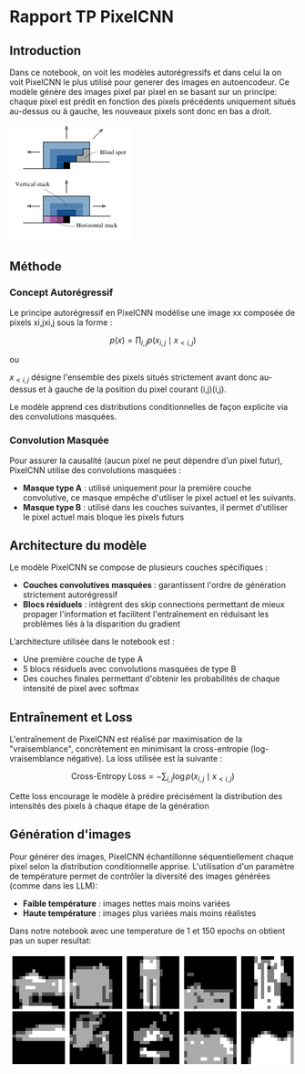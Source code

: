 # Rapport TP PixelCNN

## Introduction

Dans ce notebook, on voit les modèles autorégressifs et dans celui la on voit PixelCNN le plus utilisé pour generer des images en autoencodeur. Ce modèle génère des images pixel par pixel en se basant sur un principe: chaque pixel est prédit en fonction des pixels précédents uniquement situés au-dessus ou à gauche, les nouveaux pixels sont donc en bas a droit.

![alt text](./image.png)

## Méthode

### Concept Autorégressif

Le principe autorégressif en PixelCNN modélise une image xx composée de pixels xi,jxi,j​ sous la forme :

$$
p(x) = \prod_{i,j} p(x_{i,j} \mid x_{<i,j})
$$

ou

$x_{<i,j}$ désigne l'ensemble des pixels situés strictement avant donc au-dessus et à gauche de la position du pixel courant (i,j)(i,j).

Le modèle apprend ces distributions conditionnelles de façon explicite via des convolutions masquées.

### Convolution Masquée

Pour assurer la causalité (aucun pixel ne peut dépendre d’un pixel futur), PixelCNN utilise des convolutions masquées :

- **Masque type A** : utilisé uniquement pour la première couche convolutive, ce masque empêche d'utiliser le pixel actuel et les suivants.
- **Masque type B** : utilisé dans les couches suivantes, il permet d'utiliser le pixel actuel mais bloque les pixels futurs

## Architecture du modèle

Le modèle PixelCNN se compose de plusieurs couches spécifiques :

- **Couches convolutives masquées** : garantissent l'ordre de génération strictement autorégressif
- **Blocs résiduels** : intègrent des skip connections permettant de mieux propager l'information et facilitent l'entraînement en réduisant les problèmes liés à la disparition du gradient

L’architecture utilisée dans le notebook est :

- Une première couche de type A
- 5 blocs résiduels avec convolutions masquées de type B
- Des couches finales permettant d'obtenir les probabilités de chaque intensité de pixel avec softmax

## Entraînement et Loss

L'entraînement de PixelCNN est réalisé par maximisation de la "vraisemblance", concrètement en minimisant la cross-entropie (log-vraisemblance négative). La loss utilisée est la suivante :

$$
\text{Cross-Entropy Loss} = - \sum_{i,j} \log p(x_{i,j} \mid x_{<i,j})
$$

Cette loss encourage le modèle à prédire précisément la distribution des intensités des pixels à chaque étape de la génération

## Génération d'images

Pour générer des images, PixelCNN échantillonne séquentiellement chaque pixel selon la distribution conditionnelle apprise. L'utilisation d'un paramètre de température permet de contrôler la diversité des images générées (comme dans les LLM):

- **Faible température** : images nettes mais moins variées
- **Haute température** : images plus variées mais moins réalistes

Dans notre notebook avec une temperature de 1 et 150 epochs on obtient pas un super resultat:

![alt text](image-1.png)